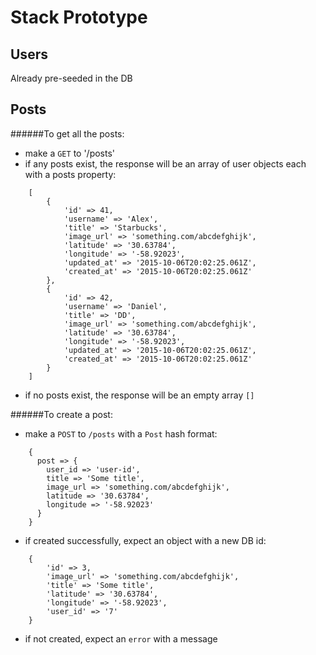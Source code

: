 # Stack Prototype

## Users

Already pre-seeded in the DB

## Posts
######To get all the posts:
* make a `GET` to '/posts'
* if any posts exist, the response will be an array of user objects each with a posts property:

```
	[
		{
		 	'id' => 41,
      		'username' => 'Alex',
			'title' => 'Starbucks',
	   		'image_url' => 'something.com/abcdefghijk',
	   		'latitude' => '30.63784',
      		'longitude' => '-58.92023',
	   		'updated_at' => '2015-10-06T20:02:25.061Z',
	   		'created_at' => '2015-10-06T20:02:25.061Z'
		},
    	{
		 	'id' => 42,
      		'username' => 'Daniel',
			'title' => 'DD',
	   		'image_url' => 'something.com/abcdefghijk',
	   		'latitude' => '30.63784',
      		'longitude' => '-58.92023',
	   		'updated_at' => '2015-10-06T20:02:25.061Z',
	   		'created_at' => '2015-10-06T20:02:25.061Z'
		}
	]
```

* if no posts exist, the response will be an empty array `[]`

######To create a post:

* make a `POST` to `/posts` with a `Post` hash format:

```
	{
      post => {
        user_id => 'user-id',
        title => 'Some title',
        image_url => 'something.com/abcdefghijk',
        latitude => '30.63784',
        longitude => '-58.92023'
      }
    }
```

* if created successfully, expect an object with a new DB id:

```
	{
		'id' => 3,
		'image_url' => 'something.com/abcdefghijk',
		'title' => 'Some title',
		'latitude' => '30.63784',
		'longitude' => '-58.92023',
		'user_id' => '7' 
	}
```
*  if not created, expect an `error` with a message
